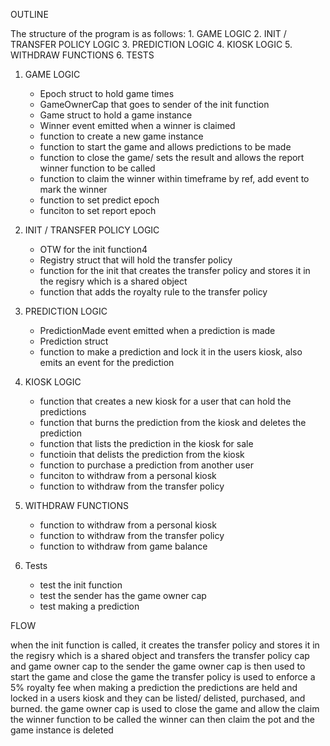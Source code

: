 
OUTLINE 


The structure of the program is as follows:
    1. GAME LOGIC
    2. INIT / TRANSFER POLICY LOGIC
    3. PREDICTION LOGIC
    4. KIOSK LOGIC
    5. WITHDRAW FUNCTIONS
    6. TESTS



1) GAME LOGIC
    - Epoch struct to hold game times
    - GameOwnerCap that goes to sender of the init function
    - Game struct to hold a game instance
    - Winner event emitted when a winner is claimed
    - function to create a new game instance
    - function to start the game and allows predictions to be made
    - function to close the game/ sets the result and allows the report winner function to be called
    - function to claim the winner within timeframe by ref, add event to mark the winner
    - function to set predict epoch
    - funciton to set report epoch



2) INIT / TRANSFER POLICY LOGIC
    - OTW for the init function4
    - Registry struct that will hold the transfer policy
    - function for the init  that creates the transfer policy and stores it in the regisry which is a shared object
    - function that adds the royalty rule to the transfer policy



3) PREDICTION LOGIC
    - PredictionMade event emitted when a prediction is made
    - Prediction struct
    - function to make a prediction and lock it in the users kiosk, also emits an event for the prediction



4) KIOSK LOGIC
    - function that creates a new kiosk for a user that can hold the predictions
    - function that burns the prediction from the kiosk and deletes the prediction
    - function that lists the prediction in the kiosk for sale
    - functioin that delists the prediction from the kiosk
    - function to purchase a prediction from another user
    - funciton to withdraw from a personal kiosk
    - function to withdraw from the transfer policy



5) WITHDRAW FUNCTIONS
    - function to withdraw from a personal kiosk
    - function to withdraw from the transfer policy
    - function to withdraw from game balance



6) Tests
    - test the init function
    - test the sender has the game owner cap
    - test making a prediction






  FLOW 


when the init function is called, it creates the transfer policy and stores it in the regisry which is a shared object
and transfers the transfer policy cap and game owner cap to the sender
the game owner cap is then used to start the game and close the game
the transfer policy is used to enforce a 5% royalty fee when making a prediction
the predictions are held and locked in a users kiosk and they can be listed/ delisted, purchased, and burned.
the game owner cap is used to close the game and allow the claim the winner function to be called
the winner can then claim the pot and the game instance is deleted

